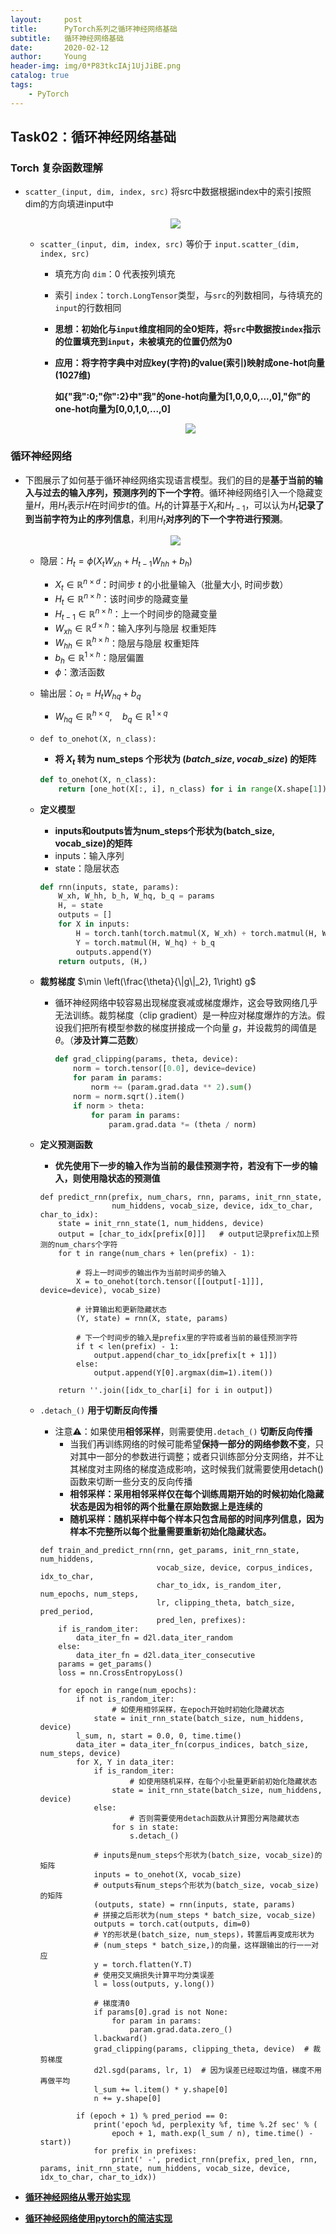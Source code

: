 ```yaml
---
layout:     post
title:      PyTorch系列之循环神经网络基础
subtitle:   循环神经网络基础
date:       2020-02-12
author:     Young
header-img: img/0*P83tkcIAj1UjJiBE.png
catalog: true
tags:
    - PyTorch
---
```


## Task02：循环神经网络基础

### Torch 复杂函数理解

- `scatter_(input, dim, index, src)` 将src中数据根据index中的索引按照dim的方向填进input中
  
  <p align="center">
    <img src="https://gitee.com/echisenyang/GiteeForUpicUse/raw/master/uPic/SKSMN1.jpg" style="zoom:100%" />
  </p>
  
  - `scatter_(input, dim, index, src)` 等价于 `input.scatter_(dim, index, src)`
  
    - 填充方向 `dim`：0 代表按列填充
  
    - 索引 `index`：`torch.LongTensor`类型，与`src`的列数相同，与待填充的`input`的行数相同
  
    - **思想：初始化与`input`维度相同的全0矩阵，将`src`中数据按`index`指示的位置填充到`input`，未被填充的位置仍然为0**
  
    - **应用：将字符字典中对应key(字符)的value(索引)映射成one-hot向量(1027维)**
  
      **如{"我":0;"你":2}中"我"的one-hot向量为[1,0,0,0,...,0],"你"的one-hot向量为[0,0,1,0,...,0]**
  
      <p align="center">
        <img src="https://gitee.com/echisenyang/GiteeForUpicUse/raw/master/uPic/mju73R.jpg" style="zoom:100%" />
      </p>

### 循环神经网络

- 下图展示了如何基于循环神经网络实现语言模型。我们的目的是**基于当前的输入与过去的输入序列，预测序列的下一个字符**。循环神经网络引入一个隐藏变量$H$，用$H_{t}$表示$H$在时间步$t$的值。$H_{t}$的计算基于$X_{t}$和$H_{t-1}$，可以认为$H_{t}$**记录了到当前字符为止的序列信息**，利用$H_{t}$**对序列的下一个字符进行预测**。

  <p align="center">
    <img src="https://gitee.com/echisenyang/GiteeForUpicUse/raw/master/uPic/bHISVq.jpg" style="zoom:100%" />
  </p>

  - 隐层：$H_{t}=\phi\left(X_{t} W_{x h}+H_{t-1} W_{h h}+b_{h}\right)$		

    - $X_{t} \in \mathbb{R}^{n \times d}$：时间步 $t$ 的小批量输入（批量大小, 时间步数）
    - $H_{t} \in \mathbb{R}^{n \times h}$：该时间步的隐藏变量
    - $H_{t-1} \in \mathbb{R}^{n \times h}$：上一个时间步的隐藏变量
    - $W_{x h} \in \mathbb{R}^{d \times h}$：输入序列与隐层 权重矩阵
    - $W_{h h} \in \mathbb{R}^{h \times h}$：隐层与隐层 权重矩阵
    - $b_{h} \in \mathbb{R}^{1 \times h}$：隐层偏置
    - $\phi$：激活函数

  - 输出层：$o_{t}=H_{t} W_{h q}+b_{q}$

    - $W_{h q} \in \mathbb{R}^{h \times q}, \quad b_{q} \in \mathbb{R}^{1 \times q}$

  - `def to_onehot(X, n_class):`

    - **将 $X_{t}$ 转为 num_steps 个形状为 $(batch\_size, vocab\_size)$ 的矩阵**

    ```python
    def to_onehot(X, n_class):
        return [one_hot(X[:, i], n_class) for i in range(X.shape[1])]
    ```

  - **定义模型**

    - **inputs和outputs皆为num_steps个形状为(batch_size, vocab_size)的矩阵**
    - inputs：输入序列
    - state：隐层状态

    ```python
    def rnn(inputs, state, params):
        W_xh, W_hh, b_h, W_hq, b_q = params
        H, = state
        outputs = []
        for X in inputs:
            H = torch.tanh(torch.matmul(X, W_xh) + torch.matmul(H, W_hh) + b_h)
            Y = torch.matmul(H, W_hq) + b_q
            outputs.append(Y)
        return outputs, (H,)
    ```

  - **裁剪梯度** $\min \left(\frac{\theta}{\|g\|_2}, 1\right) g$

    - 循环神经网络中较容易出现梯度衰减或梯度爆炸，这会导致网络几乎无法训练。裁剪梯度（clip gradient）是一种应对梯度爆炸的方法。假设我们把所有模型参数的梯度拼接成一个向量 $g$，并设裁剪的阈值是 $\theta$。（**涉及计算二范数**）
    
      ```python
      def grad_clipping(params, theta, device):
          norm = torch.tensor([0.0], device=device)
          for param in params:
              norm += (param.grad.data ** 2).sum()
          norm = norm.sqrt().item()
          if norm > theta:
              for param in params:
                  param.grad.data *= (theta / norm)
      ```
    
  - **定义预测函数**
  
    - **优先使用下一步的输入作为当前的最佳预测字符，若没有下一步的输入，则使用隐状态的预测值**
  
    ```
    def predict_rnn(prefix, num_chars, rnn, params, init_rnn_state,
                    num_hiddens, vocab_size, device, idx_to_char, char_to_idx):
        state = init_rnn_state(1, num_hiddens, device)
        output = [char_to_idx[prefix[0]]]   # output记录prefix加上预测的num_chars个字符
        for t in range(num_chars + len(prefix) - 1):
        
            # 将上一时间步的输出作为当前时间步的输入
            X = to_onehot(torch.tensor([[output[-1]]], device=device), vocab_size)
            
            # 计算输出和更新隐藏状态
            (Y, state) = rnn(X, state, params)
            
            # 下一个时间步的输入是prefix里的字符或者当前的最佳预测字符
            if t < len(prefix) - 1:
                output.append(char_to_idx[prefix[t + 1]])
            else:
                output.append(Y[0].argmax(dim=1).item())
                
        return ''.join([idx_to_char[i] for i in output])
    ```
  
  - `.detach_()` **用于切断反向传播**
  
    - 注意⚠️：如果使用**相邻采样**，则需要使用`.detach_()` **切断反向传播**
      - 当我们再训练网络的时候可能希望**保持一部分的网络参数不变**，只对其中一部分的参数进行调整；或者只训练部分分支网络，并不让其梯度对主网络的梯度造成影响，这时候我们就需要使用detach()函数来切断一些分支的反向传播
      - **相邻采样：采用相邻采样仅在每个训练周期开始的时候初始化隐藏状态是因为相邻的两个批量在原始数据上是连续的**
      - **随机采样：随机采样中每个样本只包含局部的时间序列信息，因为样本不完整所以每个批量需要重新初始化隐藏状态。**
  
    ```
    def train_and_predict_rnn(rnn, get_params, init_rnn_state, num_hiddens,
                              vocab_size, device, corpus_indices, idx_to_char,
                              char_to_idx, is_random_iter, num_epochs, num_steps,
                              lr, clipping_theta, batch_size, pred_period,
                              pred_len, prefixes):
        if is_random_iter:
            data_iter_fn = d2l.data_iter_random
        else:
            data_iter_fn = d2l.data_iter_consecutive
        params = get_params()
        loss = nn.CrossEntropyLoss()
    
        for epoch in range(num_epochs):
            if not is_random_iter:  
            		# 如使用相邻采样，在epoch开始时初始化隐藏状态
                state = init_rnn_state(batch_size, num_hiddens, device)
            l_sum, n, start = 0.0, 0, time.time()
            data_iter = data_iter_fn(corpus_indices, batch_size, num_steps, device)
            for X, Y in data_iter:
                if is_random_iter:  
                		# 如使用随机采样，在每个小批量更新前初始化隐藏状态
                    state = init_rnn_state(batch_size, num_hiddens, device)
                else:  
                		# 否则需要使用detach函数从计算图分离隐藏状态
                    for s in state:
                        s.detach_()
                        
                # inputs是num_steps个形状为(batch_size, vocab_size)的矩阵
                inputs = to_onehot(X, vocab_size)
                # outputs有num_steps个形状为(batch_size, vocab_size)的矩阵
                (outputs, state) = rnn(inputs, state, params)
                # 拼接之后形状为(num_steps * batch_size, vocab_size)
                outputs = torch.cat(outputs, dim=0)
                # Y的形状是(batch_size, num_steps)，转置后再变成形状为
                # (num_steps * batch_size,)的向量，这样跟输出的行一一对应
                y = torch.flatten(Y.T)
                # 使用交叉熵损失计算平均分类误差
                l = loss(outputs, y.long())
                
                # 梯度清0
                if params[0].grad is not None:
                    for param in params:
                        param.grad.data.zero_()
                l.backward()
                grad_clipping(params, clipping_theta, device)  # 裁剪梯度
                d2l.sgd(params, lr, 1)  # 因为误差已经取过均值，梯度不用再做平均
                l_sum += l.item() * y.shape[0]
                n += y.shape[0]
    
            if (epoch + 1) % pred_period == 0:
                print('epoch %d, perplexity %f, time %.2f sec' % (
                    epoch + 1, math.exp(l_sum / n), time.time() - start))
                for prefix in prefixes:
                    print(' -', predict_rnn(prefix, pred_len, rnn, params, init_rnn_state, num_hiddens, vocab_size, device, idx_to_char, char_to_idx))
    ```
  
- [**循环神经网络从零开始实现**](https://gitee.com/echisenyang/GiteeForFileUse/blob/master/ipynb/6.4_rnn-scratch.ipynb)

- [**循环神经网络使用pytorch的简洁实现**](https://gitee.com/echisenyang/GiteeForFileUse/blob/master/ipynb/6.5_rnn-pytorch.ipynb)

